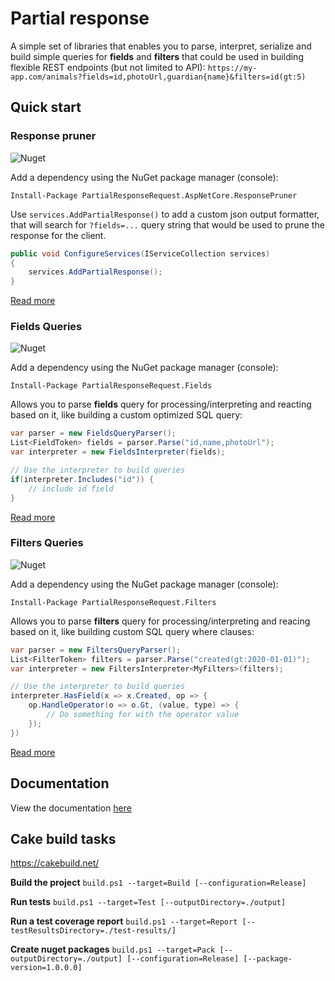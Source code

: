 ﻿# Partial response

A simple set of libraries that enables you to parse, interpret, serialize and build simple queries for **fields** and **filters** that could be used in building flexible REST endpoints (but not limited to API):
`https://my-app.com/animals?fields=id,photoUrl,guardian{name}&filters=id(gt:5)`


## Quick start

### Response pruner

![Nuget](https://img.shields.io/nuget/dt/PartialResponseRequest.AspNetCore.ResponsePruner)

Add a dependency using the NuGet package manager (console): 
```
Install-Package PartialResponseRequest.AspNetCore.ResponsePruner
```

Use `services.AddPartialResponse()` to add a custom json output formatter, that will search for `?fields=...` query string that would be used to prune the response for the client.
```csharp
public void ConfigureServices(IServiceCollection services)
{
    services.AddPartialResponse();
}
```
[Read more](./src/PartialResponseRequest.AspNetCore.ResponsePruner)

### Fields Queries

![Nuget](https://img.shields.io/nuget/dt/PartialResponseRequest.Fields)

Add a dependency using the NuGet package manager (console):
```
Install-Package PartialResponseRequest.Fields
```

Allows you to parse **fields** query for processing/interpreting and reacting based on it, like building a custom optimized SQL query:
```csharp
var parser = new FieldsQueryParser();
List<FieldToken> fields = parser.Parse("id,name,photoUrl");
var interpreter = new FieldsInterpreter(fields);

// Use the interpreter to build queries
if(interpreter.Includes("id")) {
    // include id field
}
```
[Read more](./src/PartialResponseRequest.Fields)

### Filters Queries

![Nuget](https://img.shields.io/nuget/dt/PartialResponseRequest.Filters)

Add a dependency using the NuGet package manager (console):
```
Install-Package PartialResponseRequest.Filters
```

Allows you to parse **filters** query for processing/interpreting and reacing based on it, like building custom SQL query where clauses:
```csharp
var parser = new FiltersQueryParser();
List<FilterToken> filters = parser.Parse("created(gt:2020-01-01)");
var interpreter = new FiltersInterpreter<MyFilters>(filters);

// Use the interpreter to build queries
interpreter.HasField(x => x.Created, op => {
    op.HandleOperator(o => o.Gt, (value, type) => {
        // Do something for with the operator value
    });
})
```
[Read more](./src/PartialResponseRequest.Filters)

## Documentation
View the documentation [here](./src)

## Cake build tasks
https://cakebuild.net/

**Build the project**
`build.ps1 --target=Build [--configuration=Release]`

**Run tests**
`build.ps1 --target=Test [--outputDirectory=./output]`

**Run a test coverage report**
`build.ps1 --target=Report [--testResultsDirectory=./test-results/]`

**Create nuget packages**
`build.ps1 --target=Pack [--outputDirectory=./output] [--configuration=Release] [--package-version=1.0.0.0]`

